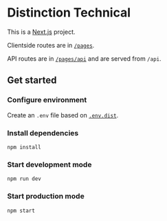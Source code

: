 # Distinction Technical

This is a [Next.js](https://nextjs.org) project.

Clientside routes are in [`/pages`](/pages).

API routes are in [`/pages/api`](/pages/api) and are served from `/api`.

## Get started

### Configure environment

Create an `.env` file based on [`.env.dist`](/.env.dist).

### Install dependencies

```
npm install
```

### Start development mode

```
npm run dev
```

### Start production mode

```
npm start
```

